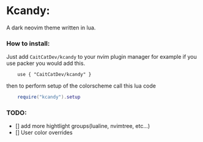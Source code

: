 # Kcandy:
A dark neovim theme written in lua.

### How to install:
Just add `CaitCatDev/kcandy` to your nvim plugin manager for
example if you use packer you would add this.
```
	use { "CaitCatDev/kcandy" }
```

then to perform setup of the colorscheme call this lua code
```lua
	require("kcandy").setup
```

### TODO:
- [] add more hightlight groups(lualine, nvimtree, etc...)
- [] User color overrides
